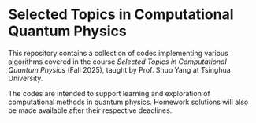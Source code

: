 # Selected Topics in Computational Quantum Physics
This repository contains a collection of codes implementing various algorithms covered in the course *Selected Topics in Computational Quantum Physics* (Fall 2025), taught by Prof. Shuo Yang at Tsinghua University.  

The codes are intended to support learning and exploration of computational methods in quantum physics. Homework solutions will also be made available after their respective deadlines.